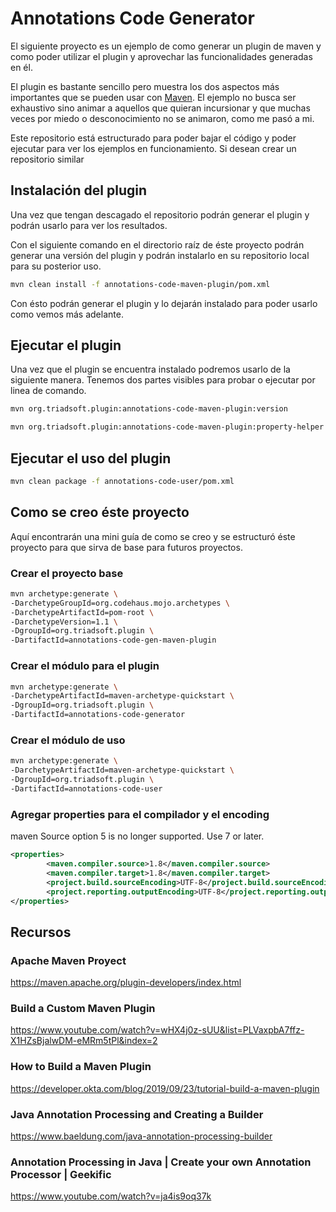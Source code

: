 # Annotations Code Generator   

El siguiente proyecto es un ejemplo de como generar un plugin de maven y como poder utilizar el plugin y aprovechar las
funcionalidades generadas en él.

El plugin es bastante sencillo pero muestra los dos aspectos más importantes que se pueden usar con [Maven](https://maven.apache.org).
El ejemplo no busca ser exhaustivo sino animar a aquellos que quieran incursionar y que muchas veces por miedo o desconocimiento 
no se animaron, como me pasó a mi.

Este repositorio está estructurado para poder bajar el código y poder ejecutar para ver los ejemplos en funcionamiento. 
Si desean crear un repositorio similar 

## Instalación del plugin

Una vez que tengan descagado el repositorio podrán generar el plugin y podrán usarlo para ver los resultados.

Con el siguiente comando en el directorio raíz de éste proyecto podrán generar una versión del plugin y podrán instalarlo
en su repositorio local para su posterior uso.

```bash
mvn clean install -f annotations-code-maven-plugin/pom.xml
```

Con ésto podrán generar el plugin y lo dejarán instalado para poder usarlo como vemos más adelante.

## Ejecutar el plugin

Una vez que el plugin se encuentra instalado podremos usarlo de la siguiente manera.
Tenemos dos partes visibles para probar o ejecutar por linea de comando.

```bash
mvn org.triadsoft.plugin:annotations-code-maven-plugin:version
```
```bash
mvn org.triadsoft.plugin:annotations-code-maven-plugin:property-helper
```

## Ejecutar el uso del plugin

```bash
mvn clean package -f annotations-code-user/pom.xml
```

## Como se creo éste proyecto

Aquí encontrarán una mini guía de como se creo y se estructuró éste proyecto para que sirva de base para futuros proyectos.


### Crear el proyecto base

```bash
mvn archetype:generate \
-DarchetypeGroupId=org.codehaus.mojo.archetypes \
-DarchetypeArtifactId=pom-root \
-DarchetypeVersion=1.1 \
-DgroupId=org.triadsoft.plugin \
-DartifactId=annotations-code-gen-maven-plugin
```

### Crear el módulo para el plugin

```bash
mvn archetype:generate \
-DarchetypeArtifactId=maven-archetype-quickstart \
-DgroupId=org.triadsoft.plugin \
-DartifactId=annotations-code-generator
```

### Crear el módulo de uso

```bash
mvn archetype:generate \
-DarchetypeArtifactId=maven-archetype-quickstart \
-DgroupId=org.triadsoft.plugin \
-DartifactId=annotations-code-user
```

### Agregar properties para el compilador y el encoding
maven Source option 5 is no longer supported. Use 7 or later.

```xml
<properties>
        <maven.compiler.source>1.8</maven.compiler.source>
        <maven.compiler.target>1.8</maven.compiler.target>
        <project.build.sourceEncoding>UTF-8</project.build.sourceEncoding>
        <project.reporting.outputEncoding>UTF-8</project.reporting.outputEncoding>
</properties>
```

## Recursos

### Apache Maven Proyect

https://maven.apache.org/plugin-developers/index.html

### Build a Custom Maven Plugin

https://www.youtube.com/watch?v=wHX4j0z-sUU&list=PLVaxpbA7ffz-X1HZsBjalwDM-eMRm5tPl&index=2

### How to Build a Maven Plugin
https://developer.okta.com/blog/2019/09/23/tutorial-build-a-maven-plugin

### Java Annotation Processing and Creating a Builder

https://www.baeldung.com/java-annotation-processing-builder

### Annotation Processing in Java | Create your own Annotation Processor | Geekific
https://www.youtube.com/watch?v=ja4is9oq37k